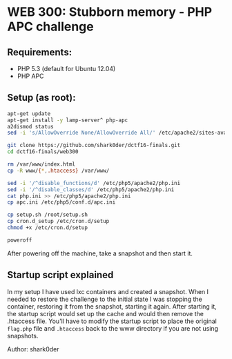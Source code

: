 # WEB 300: Stubborn memory - PHP APC challenge

## Requirements:
- PHP 5.3 (default for Ubuntu 12.04)
- PHP APC

## Setup (as root):

```bash
apt-get update
apt-get install -y lamp-server^ php-apc
a2dismod status
sed -i 's/AllowOverride None/AllowOverride All/' /etc/apache2/sites-available/default

git clone https://github.com/shark0der/dctf16-finals.git
cd dctf16-finals/web300

rm /var/www/index.html
cp -R www/{*,.htaccess} /var/www/

sed -i '/^disable_functions/d' /etc/php5/apache2/php.ini
sed -i '/^disable_classes/d' /etc/php5/apache2/php.ini
cat php.ini >> /etc/php5/apache2/php.ini
cp apc.ini /etc/php5/conf.d/apc.ini

cp setup.sh /root/setup.sh
cp cron.d_setup /etc/cron.d/setup
chmod +x /etc/cron.d/setup

poweroff
```

After powering off the machine, take a snapshot and then start it.

## Startup script explained

In my setup I have used lxc containers and created a snapshot. When I needed to restore the challenge to the initial state I was stopping the container, restoring it from the snapshot, starting it again. After starting it, the startup script would set up the cache and would then remove the .htaccess file. You'll have to modify the startup script to place the original `flag.php` file and `.htaccess` back to the www directory if you are not using snapshots.

Author: shark0der
